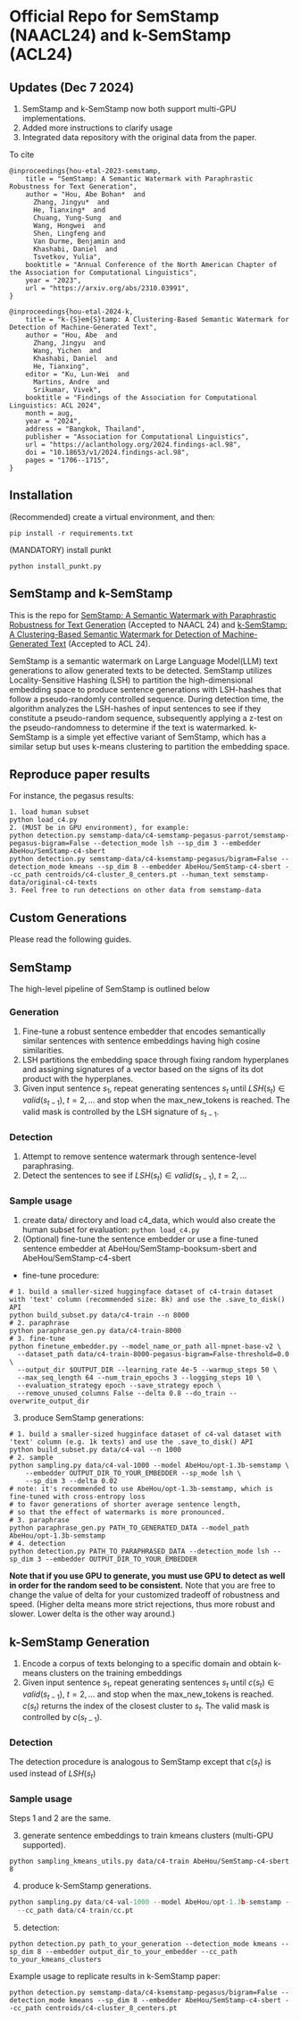 # Official Repo for SemStamp (NAACL24) and k-SemStamp (ACL24)

## Updates (Dec 7 2024)
1. SemStamp and k-SemStamp now both support multi-GPU implementations.
2. Added more instructions to clarify usage
3. Integrated data repository with the original data from the paper.

To cite
```
@inproceedings{hou-etal-2023-semstamp,
    title = "SemStamp: A Semantic Watermark with Paraphrastic Robustness for Text Generation",
    author = "Hou, Abe Bohan*  and
      Zhang, Jingyu*  and
      He, Tianxing*  and
      Chuang, Yung-Sung  and
      Wang, Hongwei  and
      Shen, Lingfeng and
      Van Durme, Benjamin and
      Khashabi, Daniel  and
      Tsvetkov, Yulia",
    booktitle = "Annual Conference of the North American Chapter of the Association for Computational Linguistics",
    year = "2023",
    url = "https://arxiv.org/abs/2310.03991",
}

@inproceedings{hou-etal-2024-k,
    title = "k-{S}em{S}tamp: A Clustering-Based Semantic Watermark for Detection of Machine-Generated Text",
    author = "Hou, Abe  and
      Zhang, Jingyu  and
      Wang, Yichen  and
      Khashabi, Daniel  and
      He, Tianxing",
    editor = "Ku, Lun-Wei  and
      Martins, Andre  and
      Srikumar, Vivek",
    booktitle = "Findings of the Association for Computational Linguistics: ACL 2024",
    month = aug,
    year = "2024",
    address = "Bangkok, Thailand",
    publisher = "Association for Computational Linguistics",
    url = "https://aclanthology.org/2024.findings-acl.98",
    doi = "10.18653/v1/2024.findings-acl.98",
    pages = "1706--1715",
}

```

## Installation
(Recommended) create a virtual environment, and then:
```
pip install -r requirements.txt
```

(MANDATORY) install punkt
```
python install_punkt.py
```


## SemStamp and k-SemStamp

This is the repo for [SemStamp: A Semantic Watermark with Paraphrastic Robustness for Text Generation](https://arxiv.org/abs/2310.03991) (Accepted to NAACL 24) and [k-SemStamp: A Clustering-Based Semantic Watermark for Detection of Machine-Generated Text](https://arxiv.org/abs/2402.11399) (Accepted to ACL 24).

SemStamp is a semantic watermark on Large Language Model(LLM) text generations to allow generated texts to be detected. SemStamp utilizes Locality-Sensitive Hashing (LSH) to partition the high-dimensional embedding space to produce sentence generations with LSH-hashes that follow a pseudo-randomly controlled sequence. During detection time, the algorithm analyzes the LSH-hashes of input sentences to see if they constitute a pseudo-random sequence, subsequently applying a z-test on the pseudo-randomness to determine if the text is watermarked. k-SemStamp is a simple yet effective variant of SemStamp, which has a similar setup but uses k-means clustering to partition the embedding space.

## Reproduce paper results
For instance, the pegasus results:
```
1. load human subset
python load_c4.py
2. (MUST be in GPU environment), for example:
python detection.py semstamp-data/c4-semstamp-pegasus-parrot/semstamp-pegasus-bigram=False --detection_mode lsh --sp_dim 3 --embedder AbeHou/SemStamp-c4-sbert
python detection.py semstamp-data/c4-ksemstamp-pegasus/bigram=False --detection_mode kmeans --sp_dim 8 --embedder AbeHou/SemStamp-c4-sbert --cc_path centroids/c4-cluster_8_centers.pt --human_text semstamp-data/original-c4-texts
3. Feel free to run detections on other data from semstamp-data
```

## Custom Generations
Please read the following guides.

## SemStamp 
The high-level pipeline of SemStamp is outlined below
### Generation
1. Fine-tune a robust sentence embedder that encodes semantically similar sentences with sentence embeddings having high cosine similarities.
2. LSH partitions the embedding space through fixing random hyperplanes and assigning signatures of a vector based on the signs of its dot product with the hyperplanes.
3. Given input sentence $s_1$, repeat generating sentences $s_t$ until $LSH(s_t) \in valid(s_{t-1})$, $t=2,...$ and stop when the max_new_tokens is reached. The valid mask is controlled by the LSH signature of $s_{t-1}$.
### Detection
1. Attempt to remove sentence watermark through sentence-level paraphrasing.
2. Detect the sentences to see if $LSH(s_t) \in valid(s_{t-1})$, $t=2,...$
### Sample usage
1. create data/ directory and load c4_data, which would also create the human subset for evaluation: 
```python load_c4.py```
2. (Optional) fine-tune the sentence embedder or use a fine-tuned sentence embedder at AbeHou/SemStamp-booksum-sbert and AbeHou/SemStamp-c4-sbert
- fine-tune procedure: 
```
# 1. build a smaller-sized huggingface dataset of c4-train dataset with 'text' column (recommended size: 8k) and use the .save_to_disk() API
python build_subset.py data/c4-train --n 8000
# 2. paraphrase
python paraphrase_gen.py data/c4-train-8000
# 3. fine-tune
python finetune_embedder.py --model_name_or_path all-mpnet-base-v2 \
  --dataset_path data/c4-train-8000-pegasus-bigram=False-threshold=0.0 \
  --output_dir $OUTPUT_DIR --learning_rate 4e-5 --warmup_steps 50 \
  --max_seq_length 64 --num_train_epochs 3 --logging_steps 10 \
  --evaluation_strategy epoch --save_strategy epoch \
  --remove_unused_columns False --delta 0.8 --do_train --overwrite_output_dir
```

3. produce SemStamp generations:
```
# 1. build a smaller-sized hugginface dataset of c4-val dataset with 'text' column (e.g. 1k texts) and use the .save_to_disk() API
python build_subset.py data/c4-val --n 1000
# 2. sample
python sampling.py data/c4-val-1000 --model AbeHou/opt-1.3b-semstamp \
    --embedder OUTPUT_DIR_TO_YOUR_EMBEDDER --sp_mode lsh \
    --sp_dim 3 --delta 0.02
# note: it's recommended to use AbeHou/opt-1.3b-semstamp, which is fine-tuned with cross-entropy loss 
# to favor generations of shorter average sentence length, 
# so that the effect of watermarks is more pronounced.
# 3. paraphrase
python paraphrase_gen.py PATH_TO_GENERATED_DATA --model_path AbeHou/opt-1.3b-semstamp
# 4. detection
python detection.py PATH_TO_PARAPHRASED_DATA --detection_mode lsh --sp_dim 3 --embedder OUTPUT_DIR_TO_YOUR_EMBEDDER
```
**Note that if you use GPU to generate, you must use GPU to detect as well in order for the random seed to be consistent.**
Note that you are free to change the value of delta for your customized tradeoff of robustness and speed. (Higher delta means more strict rejections, thus more robust and slower. Lower delta is the other way around.)

## k-SemStamp Generation
1. Encode a corpus of texts belonging to a specific domain and obtain k-means clusters on the training embeddings
2. Given input sentence $s_1$, repeat generating sentences $s_t$ until $c(s_t) \in valid(s_{t-1})$, $t=2,...$ and stop when the max_new_tokens is reached. $c(s_t)$ returns the index of the closest cluster to $s_{t}$. The valid mask is controlled by $c(s_{t-1})$.
### Detection
The detection procedure is analogous to SemStamp except that $c(s_t)$ is used instead of $LSH(s_t)$
### Sample usage
Steps 1 and 2 are the same.

3. generate sentence embeddings to train kmeans clusters (multi-GPU supported).
  ```
  python sampling_kmeans_utils.py data/c4-train AbeHou/SemStamp-c4-sbert 8
  ```

4. produce k-SemStamp generations. 
  ```python build_subset.py data/c4-val --n 1000 
  python sampling.py data/c4-val-1000 --model AbeHou/opt-1.3b-semstamp --embedder AbeHou/SemStamp-c4-sbert --sp_mode kmeans --sp_dim 8 --delta 0.02 \
    --cc_path data/c4-train/cc.pt
  ```

5. detection:
  ```
  python detection.py path_to_your_generation --detection_mode kmeans --sp_dim 8 --embedder output_dir_to_your_embedder --cc_path to_your_kmeans_clusters
  ```
  Example usage to replicate results in k-SemStamp paper:
  ```
  python detection.py semstamp-data/c4-ksemstamp-pegasus/bigram=False --detection_mode kmeans --sp_dim 8 --embedder AbeHou/SemStamp-c4-sbert --cc_path centroids/c4-cluster_8_centers.pt
  ```
    





